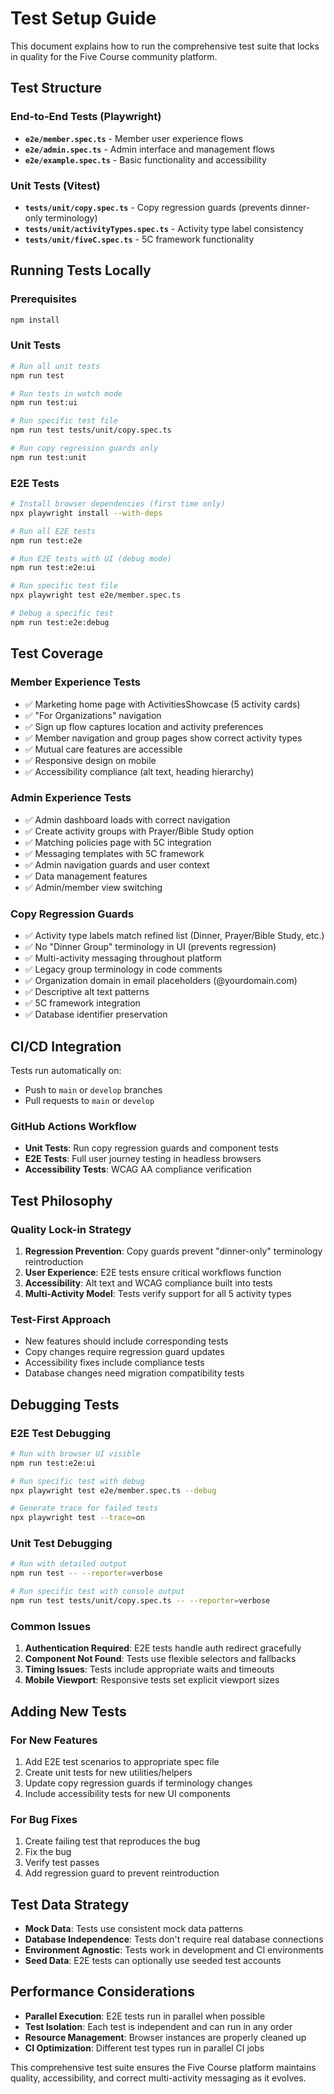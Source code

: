 # Test Setup Guide

This document explains how to run the comprehensive test suite that locks in quality for the Five Course community platform.

## Test Structure

### End-to-End Tests (Playwright)
- **`e2e/member.spec.ts`** - Member user experience flows
- **`e2e/admin.spec.ts`** - Admin interface and management flows  
- **`e2e/example.spec.ts`** - Basic functionality and accessibility

### Unit Tests (Vitest)
- **`tests/unit/copy.spec.ts`** - Copy regression guards (prevents dinner-only terminology)
- **`tests/unit/activityTypes.spec.ts`** - Activity type label consistency
- **`tests/unit/fiveC.spec.ts`** - 5C framework functionality

## Running Tests Locally

### Prerequisites
```bash
npm install
```

### Unit Tests
```bash
# Run all unit tests
npm run test

# Run tests in watch mode
npm run test:ui

# Run specific test file
npm run test tests/unit/copy.spec.ts

# Run copy regression guards only
npm run test:unit
```

### E2E Tests
```bash
# Install browser dependencies (first time only)
npx playwright install --with-deps

# Run all E2E tests
npm run test:e2e

# Run E2E tests with UI (debug mode)
npm run test:e2e:ui

# Run specific test file
npx playwright test e2e/member.spec.ts

# Debug a specific test
npm run test:e2e:debug
```

## Test Coverage

### Member Experience Tests
- ✅ Marketing home page with ActivitiesShowcase (5 activity cards)
- ✅ "For Organizations" navigation
- ✅ Sign up flow captures location and activity preferences
- ✅ Member navigation and group pages show correct activity types
- ✅ Mutual care features are accessible
- ✅ Responsive design on mobile
- ✅ Accessibility compliance (alt text, heading hierarchy)

### Admin Experience Tests  
- ✅ Admin dashboard loads with correct navigation
- ✅ Create activity groups with Prayer/Bible Study option
- ✅ Matching policies page with 5C integration
- ✅ Messaging templates with 5C framework
- ✅ Admin navigation guards and user context
- ✅ Data management features
- ✅ Admin/member view switching

### Copy Regression Guards
- ✅ Activity type labels match refined list (Dinner, Prayer/Bible Study, etc.)
- ✅ No "Dinner Group" terminology in UI (prevents regression)
- ✅ Multi-activity messaging throughout platform
- ✅ Legacy group terminology in code comments
- ✅ Organization domain in email placeholders (@yourdomain.com)
- ✅ Descriptive alt text patterns
- ✅ 5C framework integration
- ✅ Database identifier preservation

## CI/CD Integration

Tests run automatically on:
- Push to `main` or `develop` branches
- Pull requests to `main` or `develop`

### GitHub Actions Workflow
- **Unit Tests**: Run copy regression guards and component tests
- **E2E Tests**: Full user journey testing in headless browsers
- **Accessibility Tests**: WCAG AA compliance verification

## Test Philosophy

### Quality Lock-in Strategy
1. **Regression Prevention**: Copy guards prevent "dinner-only" terminology reintroduction
2. **User Experience**: E2E tests ensure critical workflows function
3. **Accessibility**: Alt text and WCAG compliance built into tests
4. **Multi-Activity Model**: Tests verify support for all 5 activity types

### Test-First Approach
- New features should include corresponding tests
- Copy changes require regression guard updates
- Accessibility fixes include compliance tests
- Database changes need migration compatibility tests

## Debugging Tests

### E2E Test Debugging
```bash
# Run with browser UI visible
npm run test:e2e:ui

# Run specific test with debug
npx playwright test e2e/member.spec.ts --debug

# Generate trace for failed tests
npx playwright test --trace=on
```

### Unit Test Debugging
```bash
# Run with detailed output
npm run test -- --reporter=verbose

# Run specific test with console output
npm run test tests/unit/copy.spec.ts -- --reporter=verbose
```

### Common Issues
1. **Authentication Required**: E2E tests handle auth redirect gracefully
2. **Component Not Found**: Tests use flexible selectors and fallbacks  
3. **Timing Issues**: Tests include appropriate waits and timeouts
4. **Mobile Viewport**: Responsive tests set explicit viewport sizes

## Adding New Tests

### For New Features
1. Add E2E test scenarios to appropriate spec file
2. Create unit tests for new utilities/helpers
3. Update copy regression guards if terminology changes
4. Include accessibility tests for new UI components

### For Bug Fixes
1. Create failing test that reproduces the bug
2. Fix the bug
3. Verify test passes
4. Add regression guard to prevent reintroduction

## Test Data Strategy

- **Mock Data**: Tests use consistent mock data patterns
- **Database Independence**: Tests don't require real database connections
- **Environment Agnostic**: Tests work in development and CI environments
- **Seed Data**: E2E tests can optionally use seeded test accounts

## Performance Considerations

- **Parallel Execution**: E2E tests run in parallel when possible
- **Test Isolation**: Each test is independent and can run in any order
- **Resource Management**: Browser instances are properly cleaned up
- **CI Optimization**: Different test types run in parallel CI jobs

This comprehensive test suite ensures the Five Course platform maintains quality, accessibility, and correct multi-activity messaging as it evolves.
